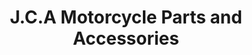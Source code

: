 ---
title: "J.C.A Motorcycle Parts and Accessories"
url: /imus/j-c-a-motorcycle-parts-and-accessories/
shop: Allgemein
---
